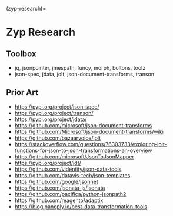 (zyp-research)=
# Zyp Research

## Toolbox
- jq, jsonpointer, jmespath, funcy, morph, boltons, toolz
- json-spec, jdata, jolt, json-document-transforms, transon


## Prior Art
- https://pypi.org/project/json-spec/
- https://pypi.org/project/transon/
- https://pypi.org/project/jdata/
- https://github.com/microsoft/json-document-transforms
- https://github.com/Microsoft/json-document-transforms/wiki
- https://github.com/bazaarvoice/jolt
- https://stackoverflow.com/questions/76303733/exploring-jolt-functions-for-json-to-json-transformations-an-overview
- https://github.com/microsoft/JsonToJsonMapper
- https://pypi.org/project/jdt/
- https://github.com/videntity/json-data-tools
- https://github.com/datavis-tech/json-templates
- https://github.com/google/jsonnet
- https://github.com/jsonata-js/jsonata
- https://github.com/pacifica/python-jsonpath2
- https://github.com/reagento/adaptix
- https://blog.panoply.io/best-data-transformation-tools
